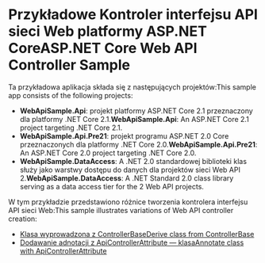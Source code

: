 # <a name="aspnet-core-web-api-controller-sample"></a><span data-ttu-id="89415-101">Przykładowe Kontroler interfejsu API sieci Web platformy ASP.NET Core</span><span class="sxs-lookup"><span data-stu-id="89415-101">ASP.NET Core Web API Controller Sample</span></span>

<span data-ttu-id="89415-102">Ta przykładowa aplikacja składa się z następujących projektów:</span><span class="sxs-lookup"><span data-stu-id="89415-102">This sample app consists of the following projects:</span></span>

- <span data-ttu-id="89415-103">**WebApiSample.Api**: projekt platformy ASP.NET Core 2.1 przeznaczony dla platformy .NET Core 2.1.</span><span class="sxs-lookup"><span data-stu-id="89415-103">**WebApiSample.Api**: An ASP.NET Core 2.1 project targeting .NET Core 2.1.</span></span>
- <span data-ttu-id="89415-104">**WebApiSample.Api.Pre21**: projekt programu ASP.NET 2.0 Core przeznaczonych dla platformy .NET Core 2.0.</span><span class="sxs-lookup"><span data-stu-id="89415-104">**WebApiSample.Api.Pre21**: An ASP.NET Core 2.0 project targeting .NET Core 2.0.</span></span>
- <span data-ttu-id="89415-105">**WebApiSample.DataAccess**: A .NET 2.0 standardowej biblioteki klas służy jako warstwy dostępu do danych dla projektów sieci Web API 2.</span><span class="sxs-lookup"><span data-stu-id="89415-105">**WebApiSample.DataAccess**: A .NET Standard 2.0 class library serving as a data access tier for the 2 Web API projects.</span></span>

<span data-ttu-id="89415-106">W tym przykładzie przedstawiono różnice tworzenia kontrolera interfejsu API sieci Web:</span><span class="sxs-lookup"><span data-stu-id="89415-106">This sample illustrates variations of Web API controller creation:</span></span>

- [<span data-ttu-id="89415-107">Klasa wyprowadzona z ControllerBase</span><span class="sxs-lookup"><span data-stu-id="89415-107">Derive class from ControllerBase</span></span>](https://docs.microsoft.com/en-us/aspnet/core/web-api/define-controller#derive-class-from-controllerbase)
- [<span data-ttu-id="89415-108">Dodawanie adnotacji z ApiControllerAttribute — klasa</span><span class="sxs-lookup"><span data-stu-id="89415-108">Annotate class with ApiControllerAttribute</span></span>](https://docs.microsoft.com/en-us/aspnet/core/web-api/define-controller#annotate-class-with-apicontrollerattribute)